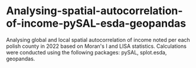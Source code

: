# Analysing-spatial-autocorrelation-of-income-pySAL-esda-geopandas
Analysing global and local spatial autocorrelation of income noted per each polish county in 2022 based on Moran's I and LISA statistics. Calculations were conducted using the following packages: pySAL, splot.esda, geopandas.
